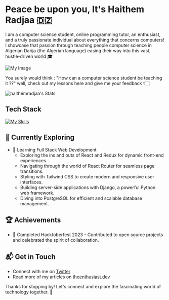 # Peace be upon you, It's Haithem Radjaa 🇩🇿

I am a computer science student, online programming tutor, an enthusiast, and a truly passionate individual about everything that concerns computers! I showcase that passion through teaching people computer science in Algerian Darija (the Algerian language) easing their way into this vast, hustle-driven world 🎓

![My Image](https://raw.githubusercontent.com/your-username/haithemradjaa/main/تعلم%20البرمجة%20بالدارجة%20الجزائرية%20learn%20how%20to%20program%20in%20algerian%20language%20darija.png)

You surely would think : "How can a computer science student be teaching it ??" well, check out my lessons here and give me your feedback 👇🏻



![haithemradjaa's Stats](https://github-readme-stats.vercel.app/api?username=haithemradjaa&theme=vue-dark&show_icons=true&hide_border=true&count_private=true)



## Tech Stack
[![My Skills](https://skillicons.dev/icons?i=js,html,css,wasm)](https://skillicons.dev)

## 🌱 Currently Exploring

- 🚀 Learning Full Stack Web Development
  - Exploring the ins and outs of React and Redux for dynamic front-end experiences.
  - Navigating through the world of React Router for seamless page transitions.
  - Styling with Tailwind CSS to create modern and responsive user interfaces.
  - Building server-side applications with Django, a powerful Python web framework.
  - Diving into PostgreSQL for efficient and scalable database management.

 ## 🏆 Achievements

- 🌟 Completed Hacktoberfest 2023 - Contributed to open source projects and celebrated the spirit of collaboration.


## 📬 Get in Touch

- Connect with me on [Twitter](https://twitter.com/introvertedbot)
- Read more of my articles on [theenthusiast.dev](https://theenthusiast.dev)

Thanks for stopping by! Let's connect and explore the fascinating world of technology together. 🚀
